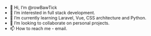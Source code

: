 - 👋 Hi, I’m @rowBawTick
- 👀 I’m interested in full stack development.
- 🌱 I’m currently learning Laravel, Vue, CSS architecture and Python.
- 💞️ I’m looking to collaborate on personal projects.
- 📫 How to reach me - email.

<!---
rowBawTick/rowBawTick is a ✨ special ✨ repository because its `README.md` (this file) appears on your GitHub profile.
You can click the Preview link to take a look at your changes.
--->
